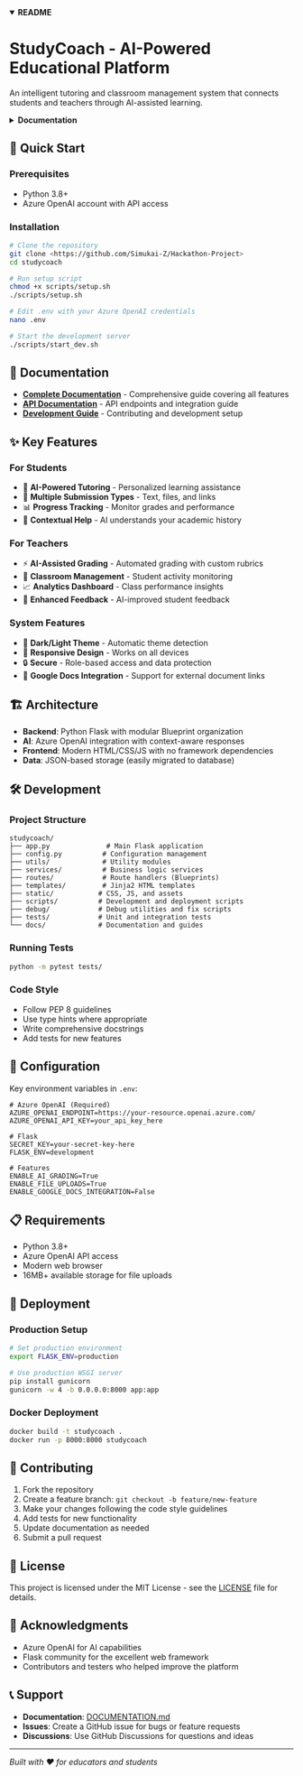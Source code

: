
<!-- TABS START -->
<details open>
<summary><strong>README</strong></summary>

# StudyCoach - AI-Powered Educational Platform

An intelligent tutoring and classroom management system that connects students and teachers through AI-assisted learning.

</details>

<details>
<summary><strong>Documentation</strong></summary>

See the full documentation here: [docs/DOCUMENTATION.md](docs/DOCUMENTATION.md)

---

<!-- Optionally, you can embed a summary or key sections from the documentation here. For full details, visit the link above. -->

</details>
<!-- TABS END -->

## 🚀 Quick Start

### Prerequisites
- Python 3.8+
- Azure OpenAI account with API access

### Installation
```bash
# Clone the repository
git clone <https://github.com/Simukai-Z/Hackathon-Project>
cd studycoach

# Run setup script
chmod +x scripts/setup.sh
./scripts/setup.sh

# Edit .env with your Azure OpenAI credentials
nano .env

# Start the development server
./scripts/start_dev.sh
```


## 📖 Documentation

- **[Complete Documentation](docs/DOCUMENTATION.md)** - Comprehensive guide covering all features
- **[API Documentation](docs/)** - API endpoints and integration guide
- **[Development Guide](docs/DOCUMENTATION.md#development-guide)** - Contributing and development setup

## ✨ Key Features

### For Students
- 🤖 **AI-Powered Tutoring** - Personalized learning assistance
- 📝 **Multiple Submission Types** - Text, files, and links
- 📊 **Progress Tracking** - Monitor grades and performance
- 🎯 **Contextual Help** - AI understands your academic history

### For Teachers  
- ⚡ **AI-Assisted Grading** - Automated grading with custom rubrics
- 👥 **Classroom Management** - Student activity monitoring
- 📈 **Analytics Dashboard** - Class performance insights
- 💬 **Enhanced Feedback** - AI-improved student feedback

### System Features
- 🌙 **Dark/Light Theme** - Automatic theme detection
- 📱 **Responsive Design** - Works on all devices
- 🔒 **Secure** - Role-based access and data protection
- 🔗 **Google Docs Integration** - Support for external document links

## 🏗️ Architecture

- **Backend**: Python Flask with modular Blueprint organization
- **AI**: Azure OpenAI integration with context-aware responses
- **Frontend**: Modern HTML/CSS/JS with no framework dependencies
- **Data**: JSON-based storage (easily migrated to database)

## 🛠️ Development

### Project Structure
```
studycoach/
├── app.py              # Main Flask application
├── config.py          # Configuration management  
├── utils/             # Utility modules
├── services/          # Business logic services
├── routes/            # Route handlers (Blueprints)
├── templates/         # Jinja2 HTML templates
├── static/           # CSS, JS, and assets
├── scripts/          # Development and deployment scripts
├── debug/            # Debug utilities and fix scripts
├── tests/            # Unit and integration tests
└── docs/             # Documentation and guides
```

### Running Tests
```bash
python -m pytest tests/
```

### Code Style
- Follow PEP 8 guidelines
- Use type hints where appropriate
- Write comprehensive docstrings
- Add tests for new features

## 🔧 Configuration

Key environment variables in `.env`:

```env
# Azure OpenAI (Required)
AZURE_OPENAI_ENDPOINT=https://your-resource.openai.azure.com/
AZURE_OPENAI_API_KEY=your_api_key_here

# Flask
SECRET_KEY=your-secret-key-here
FLASK_ENV=development

# Features
ENABLE_AI_GRADING=True
ENABLE_FILE_UPLOADS=True
ENABLE_GOOGLE_DOCS_INTEGRATION=False
```

## 📋 Requirements

- Python 3.8+
- Azure OpenAI API access
- Modern web browser
- 16MB+ available storage for file uploads

## 🚀 Deployment

### Production Setup
```bash
# Set production environment
export FLASK_ENV=production

# Use production WSGI server
pip install gunicorn
gunicorn -w 4 -b 0.0.0.0:8000 app:app
```

### Docker Deployment
```bash
docker build -t studycoach .
docker run -p 8000:8000 studycoach
```

## 🤝 Contributing

1. Fork the repository
2. Create a feature branch: `git checkout -b feature/new-feature`
3. Make your changes following the code style guidelines
4. Add tests for new functionality
5. Update documentation as needed
6. Submit a pull request

## 📄 License

This project is licensed under the MIT License - see the [LICENSE](LICENSE) file for details.

## 🙏 Acknowledgments

- Azure OpenAI for AI capabilities
- Flask community for the excellent web framework
- Contributors and testers who helped improve the platform

## 📞 Support

- **Documentation**: [DOCUMENTATION.md](DOCUMENTATION.md)
- **Issues**: Create a GitHub issue for bugs or feature requests
- **Discussions**: Use GitHub Discussions for questions and ideas

---

*Built with ❤️ for educators and students*
